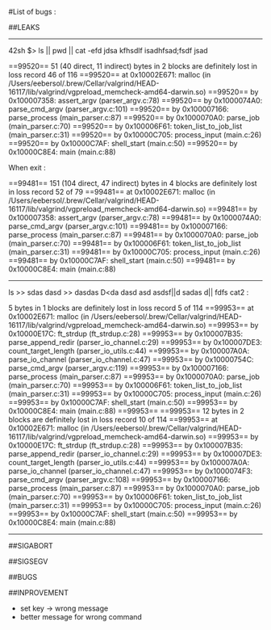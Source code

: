 #List of bugs :

##LEAKS


------------------------------------------------------

42sh $> ls || pwd || cat -efd jdsa kfhsdlf isadhfsad;fsdf jsad

==99520== 51 (40 direct, 11 indirect) bytes in 2 blocks are definitely lost in loss record 46 of 116
==99520==    at 0x10002E671: malloc (in /Users/eebersol/.brew/Cellar/valgrind/HEAD-16117/lib/valgrind/vgpreload_memcheck-amd64-darwin.so)
==99520==    by 0x100007358: assert_argv (parser_argv.c:78)
==99520==    by 0x1000074A0: parse_cmd_argv (parser_argv.c:101)
==99520==    by 0x100007166: parse_process (main_parser.c:87)
==99520==    by 0x1000070A0: parse_job (main_parser.c:70)
==99520==    by 0x100006F61: token_list_to_job_list (main_parser.c:31)
==99520==    by 0x10000C705: process_input (main.c:26)
==99520==    by 0x10000C7AF: shell_start (main.c:50)
==99520==    by 0x10000C8E4: main (main.c:88)


When exit :


==99481== 151 (104 direct, 47 indirect) bytes in 4 blocks are definitely lost in loss record 52 of 79
==99481==    at 0x10002E671: malloc (in /Users/eebersol/.brew/Cellar/valgrind/HEAD-16117/lib/valgrind/vgpreload_memcheck-amd64-darwin.so)
==99481==    by 0x100007358: assert_argv (parser_argv.c:78)
==99481==    by 0x1000074A0: parse_cmd_argv (parser_argv.c:101)
==99481==    by 0x100007166: parse_process (main_parser.c:87)
==99481==    by 0x1000070A0: parse_job (main_parser.c:70)
==99481==    by 0x100006F61: token_list_to_job_list (main_parser.c:31)
==99481==    by 0x10000C705: process_input (main.c:26)
==99481==    by 0x10000C7AF: shell_start (main.c:50)
==99481==    by 0x10000C8E4: main (main.c:88)

------------------------------------------------------

ls >> sdas dasd >> dasdas D<da dasd asd asdsf||d sadas d|| fdfs cat2 :



5 bytes in 1 blocks are definitely lost in loss record 5 of 114
==99953==    at 0x10002E671: malloc (in /Users/eebersol/.brew/Cellar/valgrind/HEAD-16117/lib/valgrind/vgpreload_memcheck-amd64-darwin.so)
==99953==    by 0x10000E17C: ft_strdup (ft_strdup.c:28)
==99953==    by 0x100007B35: parse_append_redir (parser_io_channel.c:29)
==99953==    by 0x100007DE3: count_target_length (parser_io_utils.c:44)
==99953==    by 0x100007A0A: parse_io_channel (parser_io_channel.c:47)
==99953==    by 0x10000754C: parse_cmd_argv (parser_argv.c:119)
==99953==    by 0x100007166: parse_process (main_parser.c:87)
==99953==    by 0x1000070A0: parse_job (main_parser.c:70)
==99953==    by 0x100006F61: token_list_to_job_list (main_parser.c:31)
==99953==    by 0x10000C705: process_input (main.c:26)
==99953==    by 0x10000C7AF: shell_start (main.c:50)
==99953==    by 0x10000C8E4: main (main.c:88)
==99953==
==99953== 12 bytes in 2 blocks are definitely lost in loss record 10 of 114
==99953==    at 0x10002E671: malloc (in /Users/eebersol/.brew/Cellar/valgrind/HEAD-16117/lib/valgrind/vgpreload_memcheck-amd64-darwin.so)
==99953==    by 0x10000E17C: ft_strdup (ft_strdup.c:28)
==99953==    by 0x100007B35: parse_append_redir (parser_io_channel.c:29)
==99953==    by 0x100007DE3: count_target_length (parser_io_utils.c:44)
==99953==    by 0x100007A0A: parse_io_channel (parser_io_channel.c:47)
==99953==    by 0x1000074F3: parse_cmd_argv (parser_argv.c:108)
==99953==    by 0x100007166: parse_process (main_parser.c:87)
==99953==    by 0x1000070A0: parse_job (main_parser.c:70)
==99953==    by 0x100006F61: token_list_to_job_list (main_parser.c:31)
==99953==    by 0x10000C705: process_input (main.c:26)
==99953==    by 0x10000C7AF: shell_start (main.c:50)
==99953==    by 0x10000C8E4: main (main.c:88)

------------------------------------------------------


##SIGABORT

##SIGSEGV

##BUGS

##INPROVEMENT

- set key -> wrong message
- better message for wrong command